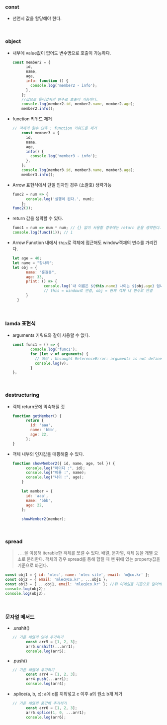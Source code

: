 ### const

* 선언시 값을 할당해야 한다.

​          

### object

* 내부에 value값이 없어도 변수명으로 호출이 가능하다.

  ```javascript
  const member2 = {
        id,
        name,
        age,
        info: function () {
          console.log('member2 - info');
        },
      };
      //값으로 들어갔지만 변수로 호출이 가능하다.
      console.log(member2.id, member2.name, member2.age);
      member2.info();
  ```

* function 키워드 제거

  ```javascript
  // 객체의 함수 단축 : function 키워드를 제거
      const member3 = {
        id,
        name,
        age,
        info() {
          console.log('member3 - info');
        },
      };
      console.log(member3.id, member3.name, member3.age);
      member3.info();
  ```

* Arrow 표현식에서 단일 인자인 경우 (소괄호) 생략가능

  ```javascript
  func2 = num => {
        console.log('실행이 된다.', num);
      };
  func2(3);
  ```

* return 값을 생략할 수 있다.

  ```javascript
  func1 = num => num * num; // {} 없이 사용할 경우에는 return 문을 생략한다. return 쓰면 에러                 
  console.log(func1(1)); // 1
  ```

* Arrow Function 내에서  `this`로 객체에 접근해도 window객체의 변수를 가리킨다.

  ```js
  let age = 40;
  let name = "장나라";
  let obj = {
  		name: "홍길동",
  		age: 33,
  		print: () => {
  				console.log(`내 이름은 ${this.name} 나이는 ${obj.age} 입니다.`);
  				// this = window로 연결, obj = 현재 객체 내 변수로 연결
  		}
  	}
  ```

​             

### lamda 표현식

* arguments 키워드와 같이 사용할 수 없다.

  ```javascript
  const func1 = () => {
          console.log('func1');
          for (let v of arguments) {
            // 에러 : Uncaught ReferenceError: arguments is not defined
            console.log(v);
          }
  };
  ```

  ​                   

  



### destructuring

* 객체 return문에 익숙해질 것

  ```javascript
  function getMember() {
        return {
          id: 'aaa',
          name: 'bbb',
          age: 22,
        };
  }
  ```

* 객체 내부의 인자값을 매핑해줄 수 있다.

  ```javascript
  function showMember2({ id, name, age, tel }) {
        console.log("아이디 :", id);
        console.log("이름 :", name);
        console.log("나이 :", age);
      }
  		
      let member = {
        id: 'aaa',
        name: 'bbb',
        age: 22,
      };
      
      showMember2(member);
  ```

​               

### spread

> `...`을 이용해 iterable한 객체를 쪼갤 수 있다.
> 배열, 문자열, 객체 등을 개별 요소로 분리한다.
> 객체의 경우 spread를 통해 합칠 때 맨 뒤에 있는 property값을 기준으로 바뀐다.

```javascript
const obj1 = { id: 'mlec', name: 'mlec site', email: 'm@co.kr' };
const obj2 = { email: 'mlec@co.kr', ...obj1 };
const obj3 = { ...obj1, email: 'mlec@co.kr' }; //뒤 이메일을 기준으로 덮어씌워진다.
console.log(obj2);
console.log(obj3);
```

​                     

### 문자열 메서드

* .unshit()

  ```javascript
  // 기존 배열의 앞에 추가하기
        const arr5 = [1, 2, 3];
        arr5.unshift(...arr1);
        console.log(arr5);
  ```

  

* .push()

  ```javascript
  // 기존 배열에 추가하기
        const arr4 = [1, 2, 3];
        arr4.push(...arr1);
        console.log(arr4);
  ```

  

* .splice(a, b, c): a에 c를 끼워넣고 c 이후 a의 원소 b개 제거

  ```javascript
  // 기존 배열의 중간에 추가하기
        const arr6 = [1, 2, 3];
        arr6.splice(1, 0, ...arr1);
        console.log(arr6);
  ```

  



